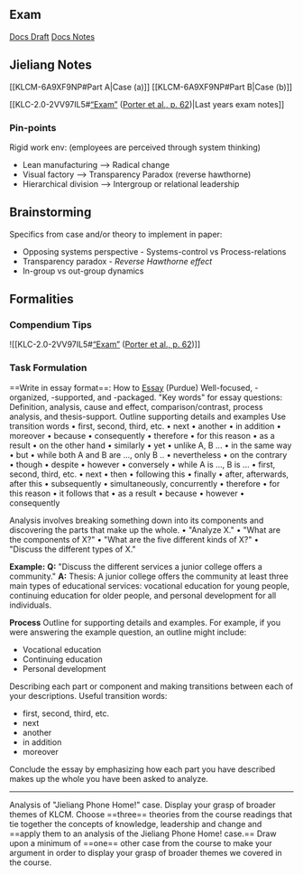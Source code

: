 ## Exam
[Docs Draft](https://docs.google.com/document/d/17t9pivebVwU3vXIv7qxnonuWp_E_QF1k1xFgwdPJfSw/edit#)
[Docs Notes](https://docs.google.com/document/d/16321TFBCfHcN6U1d_Or5PLNo9q0kQ8uGxWTicVkUpZo/edit)

## Jieliang Notes
[[KLCM-6A9XF9NP#Part A|Case (a)]]
[[KLCM-6A9XF9NP#Part B|Case (b)]]

[[KLC-2.0-2VV97IL5#<span class="highlight" data-annotation="%7B%22attachmentURI%22%3A%22http%3A%2F%2Fzotero.org%2Fusers%2F8716997%2Fitems%2FGA7BVGXN%22%2C%22annotationKey%22%3A%22XXXHNRCY%22%2C%22color%22%3A%22%23aaaaaa%22%2C%22pageLabel%22%3A%2262%22%2C%22position%22%3A%7B%22pageIndex%22%3A61%2C%22rects%22%3A%5B%5B54.211%2C760.337%2C97.986%2C785.201%5D%5D%7D%2C%22citationItem%22%3A%7B%22uris%22%3A%5B%22http%3A%2F%2Fzotero.org%2Fusers%2F8716997%2Fitems%2FYTTV48FJ%22%5D%2C%22locator%22%3A%2262%22%7D%7D" ztype="zhighlight"><a href="zotero://open-pdf/library/items/GA7BVGXN?page=62& x26;annotation=XXXHNRCY"><span style="background-color: aaaaaa80">“Exam”</span></a></span> <span class="citation" data-citation="%7B%22citationItems%22%3A%5B%7B%22uris%22%3A%5B%22http%3A%2F%2Fzotero.org%2Fusers%2F8716997%2Fitems%2FYTTV48FJ%22%5D%2C%22locator%22%3A%2262%22%7D%5D%2C%22properties%22%3A%7B%7D%7D" ztype="zcitation">(<span class="citation-item"><a href="zotero://select/library/items/YTTV48FJ">Porter et al., p. 62</a></span>)</span>|Last years exam notes]]

### Pin-points
Rigid work env:
	(employees are perceived through system thinking)
- Lean manufacturing --> Radical change
- Visual factory --> Transparency Paradox (reverse hawthorne)
- Hierarchical division --> Intergroup or relational leadership

## Brainstorming
Specifics from case and/or theory to implement in paper:
- Opposing systems perspective - Systems-control vs Process-relations
- Transparency paradox - *Reverse Hawthorne effect*
- In-group vs out-group dynamics

## Formalities
### Compendium Tips
![[KLC-2.0-2VV97IL5#<span class="highlight" data-annotation="%7B%22attachmentURI%22%3A%22http%3A%2F%2Fzotero.org%2Fusers%2F8716997%2Fitems%2FGA7BVGXN%22%2C%22annotationKey%22%3A%22XXXHNRCY%22%2C%22color%22%3A%22%23aaaaaa%22%2C%22pageLabel%22%3A%2262%22%2C%22position%22%3A%7B%22pageIndex%22%3A61%2C%22rects%22%3A%5B%5B54.211%2C760.337%2C97.986%2C785.201%5D%5D%7D%2C%22citationItem%22%3A%7B%22uris%22%3A%5B%22http%3A%2F%2Fzotero.org%2Fusers%2F8716997%2Fitems%2FYTTV48FJ%22%5D%2C%22locator%22%3A%2262%22%7D%7D" ztype="zhighlight"><a href="zotero://open-pdf/library/items/GA7BVGXN?page=62& x26;annotation=XXXHNRCY"><span style="background-color: aaaaaa80">“Exam”</span></a></span> <span class="citation" data-citation="%7B%22citationItems%22%3A%5B%7B%22uris%22%3A%5B%22http%3A%2F%2Fzotero.org%2Fusers%2F8716997%2Fitems%2FYTTV48FJ%22%5D%2C%22locator%22%3A%2262%22%7D%5D%2C%22properties%22%3A%7B%7D%7D" ztype="zcitation">(<span class="citation-item"><a href="zotero://select/library/items/YTTV48FJ">Porter et al., p. 62</a></span>)</span>]]

### Task Formulation
==Write in essay format==: How to [Essay](https://owl.purdue.edu/owl/general_writing/common_writing_assignments/essays_for_exams.html) (Purdue)
	Well-focused, -organized, -supported, and -packaged. "Key words" for essay questions: Definition, analysis, cause and effect, comparison/contrast, process analysis, and thesis-support.
	Outline supporting details and examples
	Use transition words
		• first, second, third, etc.
		• next
		• another
		• in addition
		• moreover 
		• because
		• consequently 
		• therefore
		• for this reason 
		• as a result
		• on the other hand
		• similarly
		• yet
		• unlike A, B ...
		• in the same way
		• but
		• while both A and B are ..., only B ..
		• nevertheless
		• on the contrary
		• though
		• despite
		• however
		• conversely
		• while A is ..., B is ...
		• first, second, third, etc.
		• next
		• then
		• following this
		• finally
		• after, afterwards, after this 
		• subsequently
		• simultaneously, concurrently
		• therefore
		• for this reason 
		• it follows that 
		• as a result
		• because
		• however
		• consequently


Analysis involves breaking something down into its components and discovering the parts that make up the whole.
• "Analyze X."
• "What are the components of X?"
• "What are the five different kinds of X?"
• "Discuss the different types of X."

**Example:**
**Q:** "Discuss the different services a junior college offers a community."
**A:** Thesis: A junior college offers the community at least three main types of educational services: vocational education for young people, continuing education for older people, and personal development for all individuals.

**Process**
Outline for supporting details and examples. For example, if you were answering the example question, an outline might include:
-   Vocational education
-   Continuing education
-   Personal development

Describing each part or component and making transitions between each of your descriptions. Useful transition words:
-   first, second, third, etc.
-   next
-   another
-   in addition
-   moreover

Conclude the essay by emphasizing how each part you have described makes up the whole you have been asked to analyze.

___

Analysis of "Jieliang Phone Home!" case. Display your grasp of broader themes of KLCM.
 Choose ==three== theories from the course readings that tie together the concepts of knowledge, leadership and change and ==apply them to an analysis of the Jieliang Phone Home! case.== Draw upon a minimum of ==one== other case from the course to make your argument in order to display your grasp of broader themes we covered in the course.
